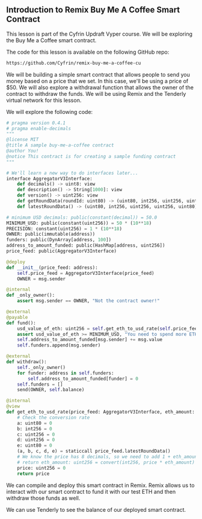 ## Introduction to Remix Buy Me A Coffee Smart Contract

This lesson is part of the Cyfrin Updraft Vyper course. We will be exploring the Buy Me a Coffee smart contract.

The code for this lesson is available on the following GitHub repo:

```bash
https://github.com/Cyfrin/remix-buy-me-a-coffee-cu
```

We will be building a simple smart contract that allows people to send you money based on a price that we set. In this case, we'll be using a price of $50. We will also explore a withdrawal function that allows the owner of the contract to withdraw the funds. We will be using Remix and the Tenderly virtual network for this lesson.

We will explore the following code:

```python
# pragma version 0.4.1
# pragma enable-decimals
"""
@license MIT
@title A sample buy-me-a-coffee contract
@author You!
@notice This contract is for creating a sample funding contract
"""

# We'll learn a new way to do interfaces later...
interface AggregatorV3Interface:
    def decimals() -> uint8: view
    def description() -> String[1000]: view
    def version() -> uint256: view
    def getRoundData(roundId: uint80) -> (uint80, int256, uint256, uint256, uint80): view
    def latestRoundData() -> (uint80, int256, uint256, uint256, uint80): view

# minimum USD decimals: public(constant(decimal)) = 50.0
MINIMUM_USD: public(constant(uint256)) = 50 * (10**18)
PRECISION: constant(uint256) = 1 * (10**18)
OWNER: public(immutable(address))
funders: public(DynArray[address, 100])
address_to_amount_funded: public(HashMap[address, uint256])
price_feed: public(AggregatorV3Interface)

@deploy
def __init__(price_feed: address):
    self.price_feed = AggregatorV3Interface(price_feed)
    OWNER = msg.sender

@internal
def _only_owner():
    assert msg.sender == OWNER, "Not the contract owner!"

@external
@payable
def fund():
    usd_value_of_eth: uint256 = self.get_eth_to_usd_rate(self.price_feed, msg.value)
    assert usd_value_of_eth >= MINIMUM_USD, "You need to spend more ETH!!"
    self.address_to_amount_funded[msg.sender] += msg.value
    self.funders.append(msg.sender)

@external
def withdraw():
    self._only_owner()
    for funder: address in self.funders:
        self.address_to_amount_funded[funder] = 0
    self.funders = []
    send(OWNER, self.balance)

@internal
@view
def get_eth_to_usd_rate(price_feed: AggregatorV3Interface, eth_amount: uint256) -> uint256:
    # Check the conversion rate
    a: uint80 = 0
    b: int256 = 0
    c: uint256 = 0
    d: uint256 = 0
    e: uint80 = 0
    (a, b, c, d, e) = staticcall price_feed.latestRoundData()
    # We know the price has 8 decimals, so we need to add 1 + eth_amount: uint256 = convert(int256, (10**18) * (b * (10**-8)))
    # return eth_amount: uint256 = convert(int256, price * eth_amount)
    price: uint256 = 0
    return price
```

We can compile and deploy this smart contract in Remix. Remix allows us to interact with our smart contract to fund it with our test ETH and then withdraw those funds as well.

We can use Tenderly to see the balance of our deployed smart contract.
